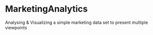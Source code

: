 # MarketingAnalytics
Analysing &amp; Visualizing a simple marketing data set to present multiple viewpoints 
